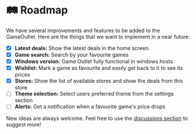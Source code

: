 # 🛤️ Roadmap

We have several improvements and features to be added to the GameOutlet. Here are the things that we want to implement
in a near future:
- [x] **Latest deals:** Show the latest deals in the home screen.  
- [x] **Game search:** Search by your favourite games
- [x] **Windows version:** Game Outlet fully functional in windows hosts
- [x] **Wishlist:** Mark a game as favourite and easily get back to it to see its prices
- [x] **Stores:** Show the list of available stores and show the deals from this store
- [ ] **Theme selection:** Select users preferred theme from the settings section
- [ ] **Alerts:** Get a notification when a favourite game's price drops

New ideas are always welcome. Feel free to use the [discussions section](https://github.com/AppOutlet/GameOutlet/discussions) to suggest more!
